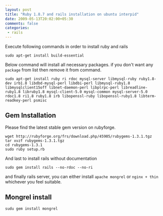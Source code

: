 ```yaml
---
layout: post
title: "Ruby 1.8.7 and rails installation on ubuntu interpid"
date: 2009-05-13T20:02:00+05:30
comments: false
categories:
 - rails
---
```

Execute following commands in order to install ruby and rails
```
sudo apt-get install build-essential
```
Below command will install all necessary packages. if you don't want any `package` from list then remove it from command.
```
sudo apt-get install ruby ri rdoc mysql-server libmysql-ruby ruby1.8-dev irb1.8 libdbd-mysql-perl libdbi-perl libmysql-ruby1.8 libmysqlclient15off libnet-daemon-perl libplrpc-perl libreadline-ruby1.8 libruby1.8 mysql-client-5.0 mysql-common mysql-server-5.0 rdoc1.8 ri1.8 ruby1.8 irb libopenssl-ruby libopenssl-ruby1.8 libterm-readkey-perl psmisc
```
## Gem Installation
Please find the latest stable gem version on rubyforge.
```
wget http://rubyforge.org/frs/download.php/45905/rubygems-1.3.1.tgz
tar xvzf rubygems-1.3.1.tgz
cd rubygems-1.3.1
sudo ruby setup.rb
```
And last to install rails without documentation
```
sudo gem install rails --no-rdoc --no-ri
```
and finally rails server, you can either install `apache mongrel` or `nginx + thin` whichever you feel suitable.

## Mongrel install
```
sudu gem install mongrel
```
